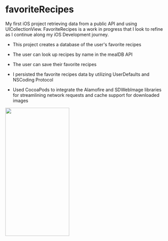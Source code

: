 # favoriteRecipes

My first iOS project retrieving data from a public API and using UICollectionView. FavoriteRecipes is a work in progress that I look to refine as I continue along my iOS Development journey.

- This project creates a database of the user's favorite recipes
- The user can look up recipes by name in the mealDB API
- The user can save their favorite recipes 

- I persisted the favorite recipes data by utilizing UserDefaults and NSCoding Protocol 
- Used CocoaPods to integrate the Alamofire and SDWebImage libraries for streamlining network requests and cache support for downloaded images

<img src="https://user-images.githubusercontent.com/67024373/92641342-353d7580-f2a4-11ea-9126-157359fa0809.gif" width="200" height="400" />

